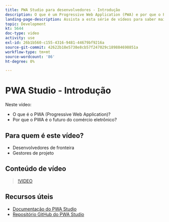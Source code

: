 ```yaml
---
title: PWA Studio para desenvolvedores - Introdução
description: O que é um Progressive Web Application (PWA) e por que o PWA Studio é o ​ futuro.
landing-page-description: Assista a esta série de vídeos para saber mais sobre o Progressive Web Application (PWA) e por que o PWA Studio é o futuro para o [!DNL Commerce] sites.
topic: Development
kt: 5644
doc-type: video
activity: use
exl-id: 26b1b560-c155-4316-9481-44679bf9216a
source-git-commit: 42622b18e5738e8cb57f247029c189884698851a
workflow-type: tm+mt
source-wordcount: '86'
ht-degree: 0%

---
```


# PWA Studio - Introdução

Neste vídeo:

- O que é o PWA (Progressive Web Application)?
- Por que o PWA é o futuro do comércio eletrônico?

## Para quem é este vídeo?

- Desenvolvedores de fronteira
- Gestores de projeto

## Conteúdo de vídeo

>[!VIDEO](https://video.tv.adobe.com/v/35715?quality=12&learn=on)

## Recursos úteis

- [Documentação do PWA Studio](https://developer.adobe.com/commerce/pwa-studio/)
- [Repositório GitHub do PWA Studio](https://github.com/magento/pwa-studio)
